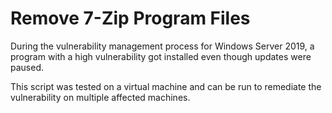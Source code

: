 # Remove 7-Zip Program Files

During the vulnerability management process for Windows Server 2019, a program with a high vulnerability got installed even though updates were paused.

This script was tested on a virtual machine and can be run to remediate the vulnerability on multiple affected machines.
